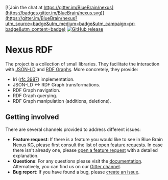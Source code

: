 [![Join the chat at https://gitter.im/BlueBrain/nexus](https://badges.gitter.im/BlueBrain/nexus.svg)](https://gitter.im/BlueBrain/nexus?utm_source=badge&utm_medium=badge&utm_campaign=pr-badge&utm_content=badge)
[![GitHub release](https://img.shields.io/github/release/BlueBrain/nexus-rdf.svg)]()

# Nexus RDF

The project is a collection of small libraries. They facilitate the interaction with [JSON-LD] and [RDF Graphs]. More concretely, they provide:

- Iri ([rfc 3987](https://www.ietf.org/rfc/rfc3987.txt)) implementation.
- JSON-LD <-> RDF Graph transformations.
- RDF Graph navigation.
- RDF Graph querying.
- RDF Graph manipulation (additions, deletions).

[RDF Graphs]: https://www.w3.org/TR/rdf11-concepts/#dfn-rdf-graph
[JSON-LD]: https://json-ld.org/

## Getting involved
 There are several channels provided to address different issues:
- **Feature request**: If there is a feature you would like to see in Blue Brain Nexus KG, please first consult the [list of open feature requests](https://github.com/BlueBrain/nexus/issues?q=is%3Aopen+is%3Aissue+label%3Afeature+label%3Ardf). In case there isn't already one, please [open a feature request](https://github.com/BlueBrain/nexus/issues/new?labels=feature,rdf) with a detailed explanation.
- **Questions**: For any questions please visit the [documentation](https://bluebrain.github.io/nexus/docs/index.html). Alternatively, you can find us on our [Gitter channel](https://gitter.im/BlueBrain/nexus).
- **Bug report**: If you have found a bug, please [create an issue](https://github.com/BlueBrain/nexus/issues/new?labels=bug,rdf).
